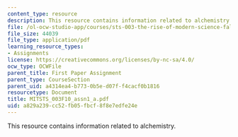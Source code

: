 ```yaml
---
content_type: resource
description: This resource contains information related to alchemistry.
file: /ol-ocw-studio-app/courses/sts-003-the-rise-of-modern-science-fall-2010/a829a239cc52fb05fbcf8f8e7edfe24e_MITSTS_003F10_assn1_a.pdf
file_size: 44039
file_type: application/pdf
learning_resource_types:
- Assignments
license: https://creativecommons.org/licenses/by-nc-sa/4.0/
ocw_type: OCWFile
parent_title: First Paper Assignment
parent_type: CourseSection
parent_uid: a4314ea4-b773-0b5e-d07f-f4cacf0b1816
resourcetype: Document
title: MITSTS_003F10_assn1_a.pdf
uid: a829a239-cc52-fb05-fbcf-8f8e7edfe24e
---
```

This resource contains information related to alchemistry.